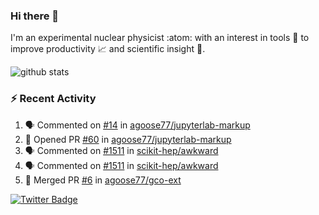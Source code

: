 ### Hi there 👋 

I'm an experimental nuclear physicist :atom: with an interest in tools :wrench: to improve productivity :chart_with_upwards_trend: and scientific insight :telescope:.

![github stats](https://github-readme-stats.vercel.app/api?username=agoose77&show_icons=true&hide_rank=true&hide_title=true&bg_color=30,e76445,904e95&text_color=efe3ec&icon_color=efe3ec)
<!--
**agoose77/agoose77** is a ✨ _special_ ✨ repository because its `README.md` (this file) appears on your GitHub profile.

Here are some ideas to get you started:

- 🔭 I’m currently working on ...
- 🌱 I’m currently learning ...
- 👯 I’m looking to collaborate on ...
- 🤔 I’m looking for help with ...
- 💬 Ask me about ...
- 📫 How to reach me: ...
- 😄 Pronouns: ...
- ⚡ Fun fact: ...
-->

### :zap: Recent Activity
<!--START_SECTION:activity-->
1. 🗣 Commented on [#14](https://github.com/agoose77/jupyterlab-markup/issues/14) in [agoose77/jupyterlab-markup](https://github.com/agoose77/jupyterlab-markup)
2. 💪 Opened PR [#60](https://github.com/agoose77/jupyterlab-markup/pull/60) in [agoose77/jupyterlab-markup](https://github.com/agoose77/jupyterlab-markup)
3. 🗣 Commented on [#1511](https://github.com/scikit-hep/awkward/issues/1511) in [scikit-hep/awkward](https://github.com/scikit-hep/awkward)
4. 🗣 Commented on [#1511](https://github.com/scikit-hep/awkward/issues/1511) in [scikit-hep/awkward](https://github.com/scikit-hep/awkward)
5. 🎉 Merged PR [#6](https://github.com/agoose77/gco-ext/pull/6) in [agoose77/gco-ext](https://github.com/agoose77/gco-ext)
<!--END_SECTION:activity-->


[![Twitter Badge](https://img.shields.io/twitter/follow/agoose77?style=flat-square&logo=Twitter&logoColor=white&color=cornflowerblue)](https://twitter.com/agoose77)
